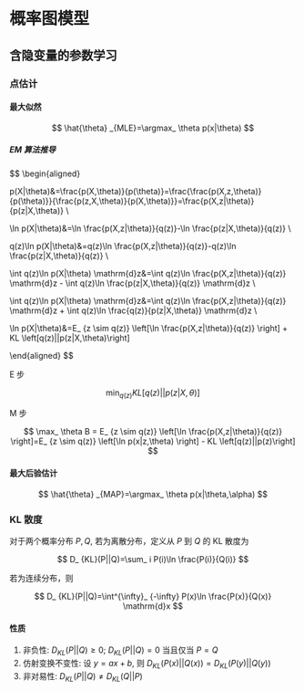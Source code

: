 # 概率图模型

## 含隐变量的参数学习

### 点估计

#### 最大似然

$$
\hat{\theta} _{MLE}=\argmax_ \theta p(x|\theta)
$$

##### EM 算法推导

$$
\begin{aligned}

p(X|\theta)&=\frac{p(X,\theta)}{p(\theta)}=\frac{\frac{p(X,z,\theta)}{p(\theta)}}{\frac{p(z,X,\theta)}{p(X,\theta)}}=\frac{p(X,z|\theta)}{p(z|X,\theta)} \\

\ln p(X|\theta)&=\ln \frac{p(X,z|\theta)}{q(z)}-\ln \frac{p(z|X,\theta)}{q(z)} \\

q(z)\ln p(X|\theta)&=q(z)\ln \frac{p(X,z|\theta)}{q(z)}-q(z)\ln \frac{p(z|X,\theta)}{q(z)} \\

\int q(z)\ln p(X|\theta) \mathrm{d}z&=\int q(z)\ln \frac{p(X,z|\theta)}{q(z)} \mathrm{d}z - \int q(z)\ln \frac{p(z|X,\theta)}{q(z)} \mathrm{d}z \\

\int q(z)\ln p(X|\theta) \mathrm{d}z&=\int q(z)\ln \frac{p(X,z|\theta)}{q(z)} \mathrm{d}z + \int q(z)\ln \frac{q(z)}{p(z|X,\theta)} \mathrm{d}z \\

\ln p(X|\theta)&=E_ {z \sim q(z)} \left[\ln \frac{p(X,z|\theta)}{q(z)} \right]  + KL \left[q(z)||p(z|X,\theta)\right]

\end{aligned}
$$

E 步

$$
\min_ {q(z)} KL \left[q(z)||p(z|X,\theta)\right]
$$

M 步

$$
\max_ \theta B = E_ {z \sim q(z)} \left[\ln \frac{p(X,z|\theta)}{q(z)} \right]=E_ {z \sim q(z)} \left[\ln p(x|z,\theta) \right] - KL \left[q(z)||p(z)\right]
$$

#### 最大后验估计

$$
\hat{\theta} _{MAP}=\argmax_ \theta p(x|\theta,\alpha)
$$

### KL 散度

对于两个概率分布 $P, Q$, 若为离散分布，定义从 $P$ 到 $Q$ 的 KL 散度为

$$
D_ {KL}(P||Q)=\sum_ i P(i)\ln \frac{P(i)}{Q(i)}
$$

若为连续分布，则

$$
D_ {KL}(P||Q)=\int^{\infty}_ {-\infty} P(x)\ln \frac{P(x)}{Q(x)} \mathrm{d}x
$$

#### 性质

1. 非负性: $D_ {KL}(P||Q) \geq 0$; $D_ {KL}(P||Q)=0$ 当且仅当 $P=Q$
2. 仿射变换不变性: 设 $y=ax+b$, 则 $D_ {KL}(P(x)||Q(x))=D_ {KL}(P(y)||Q(y))$
3. 非对易性: $D_ {KL}(P||Q)\neq D_ {KL}(Q||P)$
